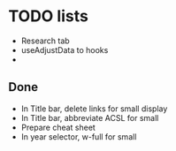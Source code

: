 # TODO lists

- Research tab
- useAdjustData to hooks
-

## Done
- In Title bar, delete links for small display
- In Title bar, abbreviate ACSL for small
- Prepare cheat sheet
- In year selector, w-full for small
